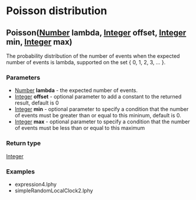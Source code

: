 Poisson distribution
====================
Poisson([Number](../types/Number.md) **lambda**, [Integer](../types/Integer.md) **offset**, [Integer](../types/Integer.md) **min**, [Integer](../types/Integer.md) **max**)
---------------------------------------------------------------------------------------------------------------------------------------------------------------------------

The probability distribution of the number of events when the expected number of events is lambda, supported on the set { 0, 1, 2, 3, ... }.

### Parameters

- [Number](../types/Number.md) **lambda** - the expected number of events.
- [Integer](../types/Integer.md) **offset** - optional parameter to add a constant to the returned result, default is 0
- [Integer](../types/Integer.md) **min** - optional parameter to specify a condition that the number of events must be greater than or equal to this mininum, default is 0.
- [Integer](../types/Integer.md) **max** - optional parameter to specify a condition that the number of events must be less than or equal to this maximum

### Return type

[Integer](../types/Integer.md)


### Examples

- expression4.lphy
- simpleRandomLocalClock2.lphy



